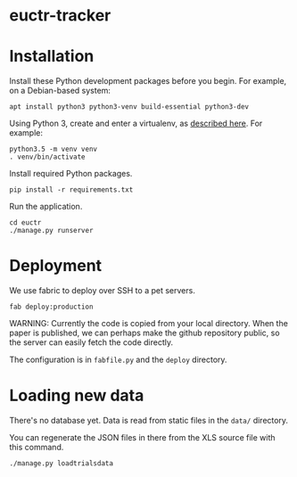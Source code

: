 # euctr-tracker

Installation
============

Install these Python development packages before you begin. For
example, on a Debian-based system:

```
apt install python3 python3-venv build-essential python3-dev
```

Using Python 3, create and enter a virtualenv, as [described
here](https://docs.djangoproject.com/en/1.10/intro/contributing/).
For example:

```
python3.5 -m venv venv
. venv/bin/activate
```

Install required Python packages.

```
pip install -r requirements.txt
```

Run the application.

```
cd euctr
./manage.py runserver
```

Deployment
==========

We use fabric to deploy over SSH to a pet servers. 

```
fab deploy:production
```

WARNING: Currently the code is copied from your local directory.
When the paper is published, we can perhaps make the github 
repository public, so the server can easily fetch the code 
directly.

The configuration is in `fabfile.py` and the `deploy` directory.


Loading new data
================

There's no database yet. Data is read from static files in
the `data/` directory.

You can regenerate the JSON files in there from the XLS source
file with this command.

```
./manage.py loadtrialsdata
```


